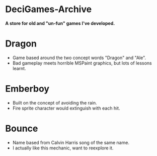 # DeciGames-Archive
__A store for old and "un-fun" games I've developed.__

# Dragon
- Game based around the two concept words "Dragon" and "Ale".
- Bad gameplay meets horrible MSPaint graphics, but lots of lessons learnt.

# Emberboy
- Built on the concept of avoiding the rain.
- Fire sprite character would extinguish with each hit.

# Bounce
- Name based from Calvin Harris song of the same name. 
- I actually like this mechanic, want to reexplore it.